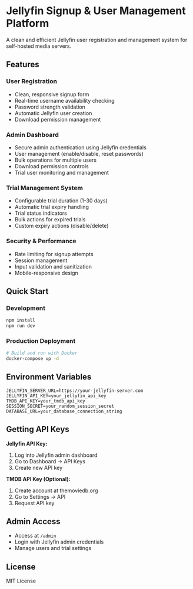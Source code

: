# Jellyfin Signup & User Management Platform

A clean and efficient Jellyfin user registration and management system for self-hosted media servers.

## Features

### User Registration
- Clean, responsive signup form  
- Real-time username availability checking
- Password strength validation
- Automatic Jellyfin user creation
- Download permission management

### Admin Dashboard
- Secure admin authentication using Jellyfin credentials
- User management (enable/disable, reset passwords)
- Bulk operations for multiple users
- Download permission controls
- Trial user monitoring and management

### Trial Management System
- Configurable trial duration (1-30 days)
- Automatic trial expiry handling
- Trial status indicators
- Bulk actions for expired trials
- Custom expiry actions (disable/delete)

### Security & Performance
- Rate limiting for signup attempts
- Session management
- Input validation and sanitization
- Mobile-responsive design

## Quick Start

### Development
```bash
npm install
npm run dev
```

### Production Deployment
```bash
# Build and run with Docker
docker-compose up -d
```

## Environment Variables

```env
JELLYFIN_SERVER_URL=https://your-jellyfin-server.com
JELLYFIN_API_KEY=your_jellyfin_api_key
TMDB_API_KEY=your_tmdb_api_key
SESSION_SECRET=your_random_session_secret
DATABASE_URL=your_database_connection_string
```

## Getting API Keys

**Jellyfin API Key:**
1. Log into Jellyfin admin dashboard
2. Go to Dashboard → API Keys  
3. Create new API key

**TMDB API Key (Optional):**
1. Create account at themoviedb.org
2. Go to Settings → API
3. Request API key

## Admin Access

- Access at `/admin`
- Login with Jellyfin admin credentials
- Manage users and trial settings

## License

MIT License